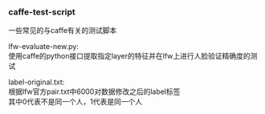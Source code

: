 ### caffe-test-script
一些常见的与caffe有关的测试脚本   


lfw-evaluate-new.py:   
使用caffe的python接口提取指定layer的特征并在lfw上进行人脸验证精确度的测试

label-original.txt:   
根据lfw官方pair.txt中6000对数据修改之后的label标签  
其中0代表不是同一个人，1代表是同一个人
